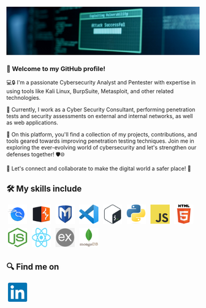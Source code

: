 [![MasterHead](banner.jpg)](https://github.com/MachadoOtto/MachadoOtto)

### 👋 Welcome to my GitHub profile! 

💻🔒 I'm a passionate Cybersecurity Analyst and Pentester with expertise in using tools like Kali Linux, BurpSuite, Metasploit, and other related technologies.

🔭 Currently, I work as a Cyber Security Consultant, performing penetration tests and security assessments on external and internal networks, as well as web applications.

🚀 On this platform, you'll find a collection of my projects, contributions, and tools geared towards improving penetration testing techniques. Join me in exploring the ever-evolving world of cybersecurity and let's strengthen our defenses together! 🛡️🌐

🌟 Let's connect and collaborate to make the digital world a safer place! 🤝

## 🛠 My skills include
<p align="left">
    <img title="KaliLinux" alt="KaliLinux" src="https://raw.githubusercontent.com/MachadoOtto/MachadoOtto/master/assets/kali.png" width="50" height="50" style="vertical-align:down; margin:4px"/>
    <img title="BurpSuite" alt="BurpSuite" src="https://raw.githubusercontent.com/MachadoOtto/MachadoOtto/master/assets/burpsuite.svg" width="50" height="50" style="vertical-align:down; margin:4px"/>
    <img title="Metasploit" alt="Metasploit" src="https://raw.githubusercontent.com/MachadoOtto/MachadoOtto/master/assets/metasploit.svg" width="50" height="50" style="vertical-align:down; margin:4px"/>
    <img title="VSCode" alt="VSCode" src="https://raw.githubusercontent.com/MachadoOtto/MachadoOtto/master/assets/vscode.png" width="50" height="50" style="vertical-align:down; margin:4px"/>
    <img title="Bash" alt="Bash" src="https://raw.githubusercontent.com/MachadoOtto/MachadoOtto/master/assets/bash.png" width="50" height="50" style="vertical-align:down; margin:4px"/>
    <img title="Python" alt="Python" src="https://raw.githubusercontent.com/MachadoOtto/MachadoOtto/master/assets/python.png" width="50" height="50" style="vertical-align:down; margin:4px"/>
    <img title="JavaScript" alt="JavaScript" src="https://raw.githubusercontent.com/MachadoOtto/MachadoOtto/master/assets/javascript.png" width="50" height="50" style="vertical-align:down; margin:4px"/>
    <img title="HTML" alt="HTML" src="https://raw.githubusercontent.com/MachadoOtto/MachadoOtto/master/assets/html.png" width="50" height="50" style="vertical-align:down; margin:4px"/>
    <img title="NodeJS" alt="NodeJS" src="https://raw.githubusercontent.com/MachadoOtto/MachadoOtto/master/assets/nodejs.png" width="50" height="50" style="vertical-align:down; margin:4px"/>
    <img title="React" alt="React" src="https://raw.githubusercontent.com/MachadoOtto/MachadoOtto/master/assets/react.png" width="50" height="50" style="vertical-align:down; margin:4px"/>
    <img title="ExpressJS" alt="ExpressJS" src="https://raw.githubusercontent.com/MachadoOtto/MachadoOtto/master/assets/expressjs.png" width="50" height="50" style="vertical-align:down; margin:4px"/>
    <img title="MongoDB" alt="MongoDB" src="https://raw.githubusercontent.com/MachadoOtto/MachadoOtto/master/assets/mongodb.png" width="50" height="50" style="vertical-align:down; margin:4px"/>
</p>

## 🔍 Find me on
<p align="left">
    <a href="https://www.linkedin.com/in/jorgemachadoottonelli/" target="_blank"><img tittle="LinkedIn" alt="LinkedIn" src="https://raw.githubusercontent.com/MachadoOtto/MachadoOtto/master/assets/linkedin.png" width="50" height="50" style="vertical-align:down; margin:4px"/></a>
</p>